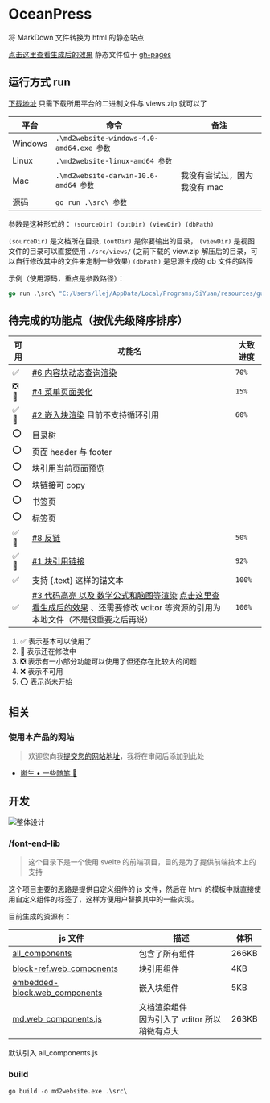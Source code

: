 # OceanPress

将 MarkDown 文件转换为 html 的静态站点

[点击这里查看生成后的效果](https://siyuan-note.github.io/oceanpress/) 静态文件位于 [gh-pages](https://github.com/siyuan-note/oceanpress/tree/gh-pages)

## 运行方式 run

[下载地址](https://github.com/siyuan-note/oceanpress/releases) 只需下载所用平台的二进制文件与 views.zip 就可以了

| 平台 | 命令 | 备注 |
| --- | --- | --- |
| Windows | `.\md2website-windows-4.0-amd64.exe 参数` |  |
| Linux | `.\md2website-linux-amd64 参数` |  |
| Mac | `.\md2website-darwin-10.6-amd64 参数` | 我没有尝试过，因为我没有 mac |
| 源码 | `go run .\src\ 参数` |  |

参数是这种形式的： `(sourceDir) (outDir) (viewDir) (dbPath)`

`(sourceDir)` 是文档所在目录, `(outDir)` 是你要输出的目录， `(viewDir)` 是视图文件的目录可以直接使用 `./src/views/` (之前下载的 view.zip 解压后的目录，可以自行修改其中的文件来定制一些效果) `(dbPath)` 是思源生成的 db 文件的路径

示例（使用源码，重点是参数路径）：

```go
go run .\src\ "C:/Users/llej/AppData/Local/Programs/SiYuan/resources/guide/思源笔记用户指南" "D:/code/md2website/docs" "./src/views/" "C:/Users/llej/AppData/Local/Temp/siyuan/siyuan.db"
```

## 待完成的功能点（按优先级降序排序）

| 可用 | 功能名 | 大致进度 |
| --- | --- | --- |
| ✅ | [#6 内容块动态查询渲染](https://github.com/siyuan-note/oceanpress/issues/6) | `70%` |
| ❎🔨 | [#4 菜单页面美化](https://github.com/siyuan-note/oceanpress/issues/4) | `15%` |
| ✅🔨 | [#2 嵌入块渲染](https://github.com/siyuan-note/oceanpress/issues/2) 目前不支持循环引用 | `60%` |
| ⭕ | 目录树 |  |
| ⭕ | 页面 header 与 footer |  |
| ⭕ | 块引用当前页面预览 |  |
| ⭕ | 块链接可 copy |  |
| ⭕ | 书签页 |  |
| ⭕ | 标签页 |  |
| ✅🔨 | [#8 反链](https://github.com/siyuan-note/oceanpress/issues/8) | `50%` |
| ✅🔨 | [#1 块引用链接](https://github.com/siyuan-note/oceanpress/issues/1) | `92%` |
| ✅ | 支持 {.text} 这样的锚文本 | `100%` |
| ✅ | [#3 代码高亮 以及 数学公式和脑图等渲染](https://github.com/siyuan-note/oceanpress/issues/3) [点击这里查看生成后的效果](https://siyuan-note.github.io/oceanpress/Markdown%20%e4%bd%bf%e7%94%a8%e6%8c%87%e5%8d%97/3%20%e5%ae%8c%e6%95%b4%e7%a4%ba%e4%be%8b.html) 、还需要修改 vditor 等资源的引用为本地文件（不是很重要之后再说） | `100%` |

1. ✅ 表示基本可以使用了
2. 🔨 表示还在修改中
3. ❎ 表示有一小部分功能可以使用了但还存在比较大的问题
4. ❌ 表示不可用
5. ⭕ 表示尚未开始

## 相关

### 使用本产品的网站

> 欢迎您向我[提交您的网站地址](mailto:admin@shenzilong.cn)，我将在审阅后添加到此处

- [崮生 • 一些随笔 🎨](https://shenzilong.cn)

## 开发

![整体设计](./整体设计导图.png)

### /font-end-lib

> 这个目录下是一个使用 svelte 的前端项目，目的是为了提供前端技术上的支持

这个项目主要的思路是提供自定义组件的 js 文件，然后在 html 的模板中就直接使用自定义组件的标签了，这样方便用户替换其中的一些实现。

目前生成的资源有：

| js 文件 | 描述 | 体积 |
| --- | --- | --- |
| [all_components](./src/views/assets/font-end-lib/all_components.js) | 包含了所有组件 | 266KB |
| [block-ref.web_components](./src/views/assets/font-end-lib/block-ref.web_components.js) | 块引用组件 | 4KB |
| [embedded-block.web_components](./src/views/assets/font-end-lib/embedded-block.web_components.js) | 嵌入块组件 | 5KB |
| [md.web_components.js](./src/views/assets/font-end-lib/md.web_components.js) | 文档渲染组件<br/>因为引入了 vditor 所以稍微有点大 | 263KB |

默认引入 all_components.js

### build

`go build -o md2website.exe .\src\`
